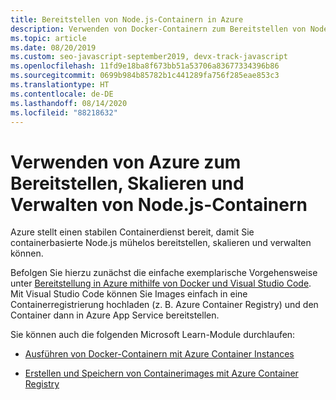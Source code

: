 ```yaml
---
title: Bereitstellen von Node.js-Containern in Azure
description: Verwenden von Docker-Containern zum Bereitstellen von Node.js-Web-Apps in Azure
ms.topic: article
ms.date: 08/20/2019
ms.custom: seo-javascript-september2019, devx-track-javascript
ms.openlocfilehash: 11fd9e18ba8f673bb51a53706a83677334396b86
ms.sourcegitcommit: 0699b984b85782b1c441289fa756f285eae853c3
ms.translationtype: HT
ms.contentlocale: de-DE
ms.lasthandoff: 08/14/2020
ms.locfileid: "88218632"
---
```

# <a name="use-azure-to-deploy-scale-and-manage-nodejs-containers"></a>Verwenden von Azure zum Bereitstellen, Skalieren und Verwalten von Node.js-Containern

Azure stellt einen stabilen Containerdienst bereit, damit Sie containerbasierte Node.js mühelos bereitstellen, skalieren und verwalten können.

Befolgen Sie hierzu zunächst die einfache exemplarische Vorgehensweise unter [Bereitstellung in Azure mithilfe von Docker und Visual Studio Code](tutorial-vscode-docker-node-01.md). Mit Visual Studio Code können Sie Images einfach in eine Containerregistrierung hochladen (z. B. Azure Container Registry) und den Container dann in Azure App Service bereitstellen.

Sie können auch die folgenden Microsoft Learn-Module durchlaufen:

- [Ausführen von Docker-Containern mit Azure Container Instances](/learn/modules/run-docker-with-azure-container-instances/)

- [Erstellen und Speichern von Containerimages mit Azure Container Registry](/learn/modules/build-and-store-container-images/)
